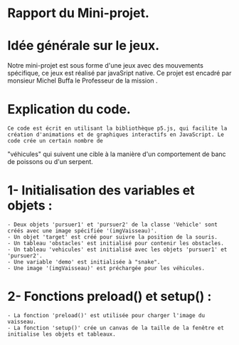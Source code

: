    # Rapport du Mini-projet.
   
   # Idée générale sur le jeux.
   Notre mini-projet est sous forme d'une jeux avec des mouvements spécifique, ce jeux est réalisé par javaSript native. Ce projet est encadré par monsieur Michel Buffa le Professeur 
   de la mission .
  
   # Explication du code.
    Ce code est écrit en utilisant la bibliothèque p5.js, qui facilite la création d'animations et de graphiques interactifs en JavaScript. Le code crée un certain nombre de 
   "véhicules" qui suivent une cible à la manière d'un comportement de banc de poissons ou d'un serpent.

  # 1- Initialisation des variables et objets :
    - Deux objets 'pursuer1' et 'pursuer2' de la classe 'Vehicle' sont créés avec une image spécifiée '(imgVaisseau)'.
    - Un objet 'target' est créé pour suivre la position de la souris.
    - Un tableau 'obstacles' est initialisé pour contenir les obstacles.
    - Un tableau 'vehicules' est initialisé avec les objets 'pursuer1' et 'pursuer2'.
    - Une variable 'demo' est initialisée à "snake".
    - Une image '(imgVaisseau)' est préchargée pour les véhicules.
  # 2- Fonctions preload() et setup() :
    - La fonction 'preload()' est utilisée pour charger l'image du vaisseau.
    - La fonction 'setup()' crée un canvas de la taille de la fenêtre et initialise les objets et tableaux.
    
  
   
   

